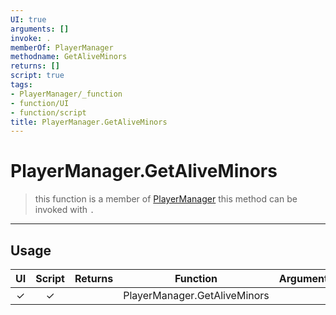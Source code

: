 ```yaml
---
UI: true
arguments: []
invoke: .
memberOf: PlayerManager
methodname: GetAliveMinors
returns: []
script: true
tags:
- PlayerManager/_function
- function/UI
- function/script
title: PlayerManager.GetAliveMinors
---
```

# PlayerManager.GetAliveMinors
> this function is a member of [PlayerManager](civ-6/lua/PlayerManager.md)
> this method can be invoked with `.`
-----
## Usage
|  UI | Script | Returns | Function | Arguments |
|:---:|:------:|-------:|:--------:|:---------|
|✓|✓||PlayerManager.GetAliveMinors||
